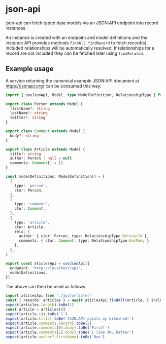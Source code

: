 # json-api

json-api can fetch typed data models via an JSON:API endpoint into record instances.

An instance is created with an endpoint and model definitions and the instance API provides methods `findAll`, `findRecord` to fetch record(s). Included relationships will be automatically resolved. If relationships for a record are not included they can be fetched later using `findRelated`.

## Example usage

A service returning the canonical example JSON:API document at https://jsonapi.org/ can be consumed this way:

```ts
import { useJsonApi, Model, type ModelDefinition, RelationshipType } from '@bjornharrtell/json-api'

export class Person extends Model {
  firstName?: string
  lastName?: string
  twitter?: string
}

export class Comment extends Model {
  body?: string
}

export class Article extends Model {
  title?: string
  author: Person | null = null
  comments: Comment[] = []
}

const modelDefinitions: ModelDefinition[] = [
  {
    type: 'person',
    ctor: Person,
  },
  {
    type: 'comment',
    ctor: Comment,
  },
  {
    type: 'article',
    ctor: Article,
    rels: {
      author: { ctor: Person, type: RelationshipType.BelongsTo },
      comments: { ctor: Comment, type: RelationshipType.HasMany },
    },
  },
]

export const aticlesApi = useJsonApi({
  endpoint: 'http://localhost/api',
  modelDefinitions,
})
```

The above can then be used as follows:

```ts
import aticlesApi from './api/articles'
const { records: articles } = await aticlesApi.findAll(Article, { include: ['comments', 'author'] })
expect(articles.length).toBe(1)
const article = articles[0]
expect(article.id).toBe('1')
expect(article.title).toBe('JSON:API paints my bikeshed!')
expect(article.comments.length).toBe(2)
expect(article.comments[0].body).toBe('First!')
expect(article.comments[1].body).toBe('I like XML better')
expect(article.author?.firstName).toBe('Dan')
```
